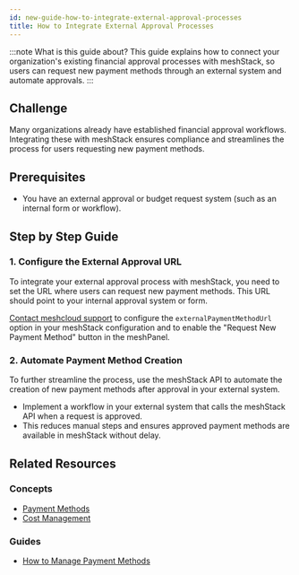 ```yaml
---
id: new-guide-how-to-integrate-external-approval-processes
title: How to Integrate External Approval Processes
---
```


:::note What is this guide about?
This guide explains how to connect your organization's existing financial approval processes with meshStack, so users can request new payment methods through an external system and automate approvals.
:::

## Challenge

Many organizations already have established financial approval workflows. Integrating these with meshStack ensures compliance and streamlines the process for users requesting new payment methods.

## Prerequisites

- You have an external approval or budget request system (such as an internal form or workflow).

## Step by Step Guide

### 1. Configure the External Approval URL

To integrate your external approval process with meshStack, you need to set the URL where users can request new payment methods. This URL should point to your internal approval system or form.

[Contact meshcloud support](mailto:support@meshcloud.io) to configure the `externalPaymentMethodUrl` option in your meshStack configuration and to enable the "Request New Payment Method" button in the meshPanel.

### 2. Automate Payment Method Creation

To further streamline the process, use the meshStack API to automate the creation of new payment methods after approval in your external system.

- Implement a workflow in your external system that calls the meshStack API when a request is approved.
- This reduces manual steps and ensures approved payment methods are available in meshStack without delay.

## Related Resources

### Concepts

- [Payment Methods](new-concept-payment-methods.md)
- [Cost Management](new-concept-cost-management.md)

### Guides

- [How to Manage Payment Methods](new-guide-how-to-manage-payment-methods.md)
